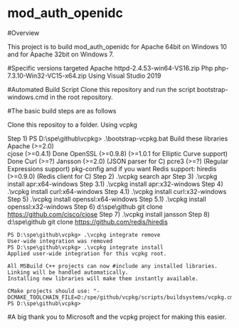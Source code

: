 
mod_auth_openidc
================

#Overview

This project is to build mod_auth_openidc for Apache  64bit on Windows 10 and for Apache 32bit on Windows 7.

#Specific versions targeted
Apache	httpd-2.4.53-win64-VS16.zip
Php		php-7.3.10-Win32-VC15-x64.zip
Using Visual Studio 2019

#Automated Build Script
Clone this repository and run the script bootstrap-windows.cmd in the root repository.

#The basic build steps are as follows

Clone this repositoy to a folder.
Using vcpkg 

Step 1) PS D:\spe\github\vcpkg> .\bootstrap-vcpkg.bat
	Build these libraries
		Apache (>=2.0)	
		cjose (>=0.4.1)
		Done OpenSSL (>=0.9.8) (>=1.0.1 for Elliptic Curve support)
		Done Curl (>=?)
		Jansson (>=2.0) (JSON parser for C)
		pcre3 (>=?) (Regular Expressions support)
		pkg-config
		and if you want Redis support:
		hiredis (>=0.9.0) (Redis client for C)
Step 2)   .\vcpkg search apr
Step 3)   .\vcpkg install apr:x64-windows
Step 3.1) .\vcpkg install apr:x32-windows
Step 4)   .\vcpkg install curl:x64-windows
Step 4.1) .\vcpkg install curl:x32-windows
Step 5)   .\vcpkg install openssl:x64-windows
Step 5.1) .\vcpkg install openssl:x32-windows
Step 6) d:\spe\github git clone https://github.com/cisco/cjose
Step 7) .\vcpkg install jansson
Step 8) d:\spe\github git clone https://github.com/redis/hiredis

	PS D:\spe\github\vcpkg> .\vcpkg integrate remove
	User-wide integration was removed
	PS D:\spe\github\vcpkg> .\vcpkg integrate install
	Applied user-wide integration for this vcpkg root.
	
	All MSBuild C++ projects can now #include any installed libraries.
	Linking will be handled automatically.
	Installing new libraries will make them instantly available.
	
	CMake projects should use: "-DCMAKE_TOOLCHAIN_FILE=D:/spe/github/vcpkg/scripts/buildsystems/vcpkg.cmake"
	PS D:\spe\github\vcpkg>




#A big thank you to Microsoft and the vcpkg project for making this easier.